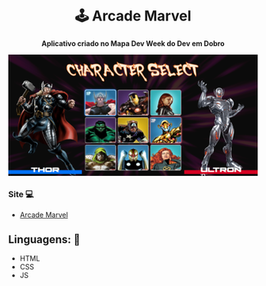 <h1 align="center">🕹️ Arcade Marvel</h1>
<p align="center">
  <strong>Aplicativo criado no Mapa Dev Week do Dev em Dobro</strong>
</p>

<p align="center">
  <img src="assets/img/README.png" alt="">
</p>

### Site 💻

- [Arcade Marvel](https://arcade-marvel.netlify.app)

## Linguagens: 🚀
- HTML
- CSS
- JS
